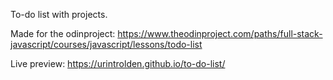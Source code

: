 To-do list with projects. 

Made for the odinproject: https://www.theodinproject.com/paths/full-stack-javascript/courses/javascript/lessons/todo-list

Live preview: https://urintrolden.github.io/to-do-list/
